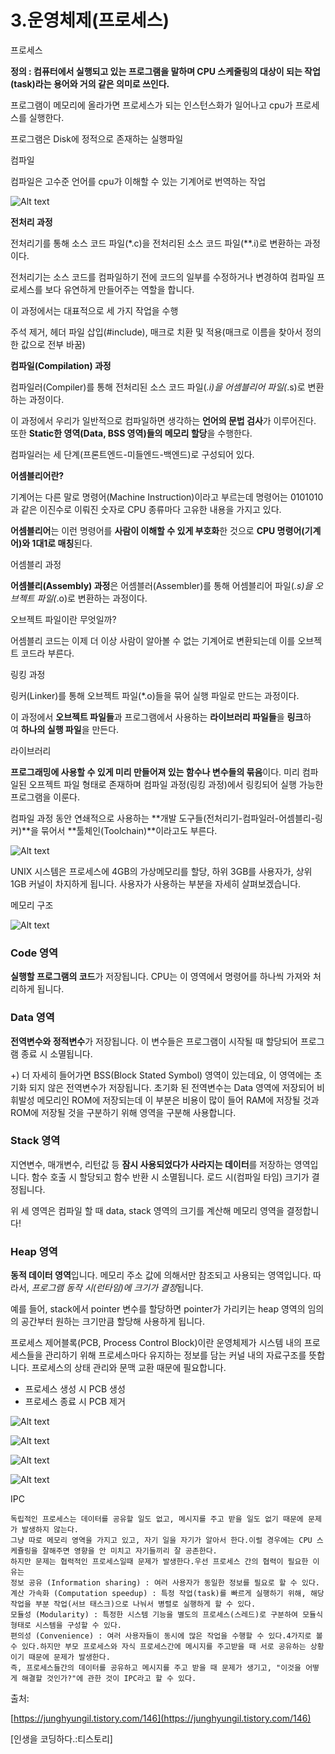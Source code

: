 # 3.운영체제(프로세스)

프로세스

**정의 : 컴퓨터에서 실행되고 있는 프로그램을 말하며 CPU 스케줄링의 대상이 되는 작업(task)라는 용어와 거의 같은 의미로 쓰인다.**

프로그램이 메모리에 올라가면 프로세스가 되는 인스턴스화가 일어나고 cpu가 프로세스를 실행한다.

프로그램은 Disk에 정적으로 존재하는 실행파일

컴파일

컴파일은 고수준 언어를 cpu가 이해할 수 있는 기계어로 번역하는 작업

![Alt text](./img/Untitled.png)

**전처리 과정** 

전처리기를 통해 소스 코드 파일(*.c)을 전처리된 소스 코드 파일(**.i)로 변환하는 과정이다.

전처리기는 소스 코드를 컴파일하기 전에 코드의 일부를 수정하거나 변경하여 컴파일 프로세스를 보다 유연하게 만들어주는 역할을 합니다.

이 과정에서는 대표적으로 세 가지 작업을 수행

주석 제거, 헤더 파일 삽입(#include), 매크로 치환 및 적용(매크로 이름을 찾아서 정의한 값으로 전부 바꿈)

**컴파일(Compilation) 과정**

컴파일러(Compiler)를 통해 전처리된 소스 코드 파일(*.i)을 어셈블리어 파일(*.s)로 변환하는 과정이다.

이 과정에서 우리가 일반적으로 컴파일하면 생각하는 **언어의 문법 검사**가 이루어진다. 또한 **Static한 영역(Data, BSS 영역)들의 메모리 할당**을 수행한다.

컴파일러는 세 단계(프론트엔드-미들엔드-백엔드)로 구성되어 있다.

**어셈블리어란?**

기계어는 다른 말로 명령어(Machine Instruction)이라고 부르는데 명령어는 0101010과 같은 이진수로 이뤄진 숫자로 CPU 종류마다 고유한 내용을 가지고 있다.

**어셈블리어**는 이런 명령어를 **사람이 이해할 수 있게 부호화**한 것으로 **CPU 명령어(기계어)와 1대1로 매칭**된다.

어셈블리 과정

**어셈블리(Assembly) 과정**은 어셈블러(Assembler)를 통해 어셈블리어 파일(*.s)을 오브젝트 파일(*.o)로 변환하는 과정이다.

오브젝트 파일이란 무엇일까?

어셈블리 코드는 이제 더 이상 사람이 알아볼 수 없는 기계어로 변환되는데 이를 오브젝트 코드라 부른다.

링킹 과정

링커(Linker)를 통해 오브젝트 파일(*.o)들을 묶어 실행 파일로 만드는 과정이다.

이 과정에서 **오브젝트 파일들**과 프로그램에서 사용하는 **라이브러리 파일들**을 **링크**하여 **하나의 실행 파일**을 만든다.

라이브러리

**프로그래밍에 사용할 수 있게 미리 만들어져 있는 함수나 변수들의 묶음**이다. 미리 컴파일된 오프젝트 파일 형태로 존재하며 컴파일 과정(링킹 과정)에서 링킹되어 실행 가능한 프로그램을 이룬다.

컴파일 과정 동안 연쇄적으로 사용하는 **개발 도구들(전처리기-컴파일러-어셈블리-링커)**을 묶어서 **툴체인(Toolchain)**이라고도 부른다.

![Alt text](./img/Untitled%201.png)

UNIX 시스템은 프로세스에 4GB의 가상메모리를 할당, 하위 3GB를 사용자가, 상위 1GB 커널이 차지하게 됩니다. 사용자가 사용하는 부분을 자세히 살펴보겠습니다.

메모리 구조

![Alt text](./img/Untitled%202.png)

### Code 영역

**실행할 프로그램의 코드**가 저장됩니다. CPU는 이 영역에서 명령어를 하나씩 가져와 처리하게 됩니다.

### Data 영역

**전역변수와 정적변수**가 저장됩니다. 이 변수들은 프로그램이 시작될 때 할당되어 프로그램 종료 시 소멸됩니다.

+) 더 자세히 들어가면 BSS(Block Stated Symbol) 영역이 있는데요, 이 영역에는 초기화 되지 않은 전역변수가 저장됩니다. 초기화 된 전역변수는 Data 영역에 저장되어 비휘발성 메모리인 ROM에 저장되는데 이 부분은 비용이 많이 들어 RAM에 저장될 것과 ROM에 저장될 것을 구분하기 위해 영역을 구분해 사용합니다.

### Stack 영역

지연변수, 매개변수, 리턴값 등 **잠시 사용되었다가 사라지는 데이터**를 저장하는 영역입니다. 함수 호출 시 할당되고 함수 반환 시 소멸됩니다. 로드 시(컴파일 타임) 크기가 결정됩니다.

위 세 영역은 컴파일 할 때 data, stack 영역의 크기를 계산해 메모리 영역을 결정합니다!

### Heap 영역

**동적 데이터 영역**입니다. 메모리 주소 값에 의해서만 참조되고 사용되는 영역입니다. 따라서, *프로그램 동작 시(런타임)에 크기가 결정*됩니다.

예를 들어, stack에서 pointer 변수를 할당하면 pointer가 가리키는 heap 영역의 임의의 공간부터 원하는 크기만큼 할당해 사용하게 됩니다.

프로세스 제어블록(PCB, Process Control Block)이란 운영체제가 시스템 내의 프로세스들을 관리하기 위해 프로세스마다 유지하는 정보를 담는 커널 내의 자료구조를 뜻합니다. 프로세스의 상태 관리와 문맥 교환 때문에 필요합니다.

- 프로세스 생성 시 PCB 생성
- 프로세스 종료 시 PCB 제거

![Alt text](./img/Untitled%203.png)

![Alt text](./img/Untitled%204.png)

![Alt text](./img/Untitled%205.png)

![Alt text](./img/Untitled%206.png)

IPC

```
독립적인 프로세스는 데이터를 공유할 일도 없고, 메시지를 주고 받을 일도 없기 때문에 문제가 발생하지 않는다.
그냥 따로 메모리 영역을 가지고 있고, 자기 일을 자기가 알아서 한다.이럴 경우에는 CPU 스케쥴링을 잘해주면 영향을 안 미치고 자기들끼리 잘 공존한다.
하지만 문제는 협력적인 프로세스일때 문제가 발생한다.우선 프로세스 간의 협력이 필요한 이유는
정보 공유 (Information sharing) : 여러 사용자가 동일한 정보를 필요로 할 수 있다.
계산 가속화 (Computation speedup) : 특정 작업(task)를 빠르게 실행하기 위해, 해당 작업을 부분 작업(서브 태스크)으로 나눠서 병렬로 실행하게 할 수 있다.
모듈성 (Modularity) : 특정한 시스템 기능을 별도의 프로세스(스레드)로 구분하여 모듈식 형태로 시스템을 구성할 수 있다.
편의성 (Convenience) : 여러 사용자들이 동시에 많은 작업을 수행할 수 있다.4가지로 볼 수 있다.하지만 부모 프로세스와 자식 프로세스간에 메시지를 주고받을 때 서로 공유하는 상황이기 때문에 문제가 발생한다.
즉, 프로세스들간의 데이터를 공유하고 메시지를 주고 받을 때 문제가 생기고, "이것을 어떻게 해결할 것인가?"에 관한 것이 IPC라고 할 수 있다.
```

출처:

[https://junghyungil.tistory.com/146](https://junghyungil.tistory.com/146)

[인생을 코딩하다.:티스토리]
